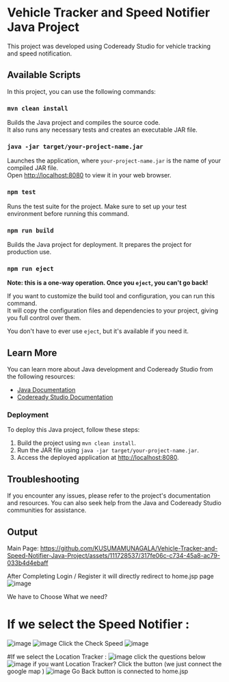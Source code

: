 # Vehicle Tracker and Speed Notifier Java Project

This project was developed using Codeready Studio for vehicle tracking and speed notification.

## Available Scripts

In this project, you can use the following commands:

### `mvn clean install`

Builds the Java project and compiles the source code.\
It also runs any necessary tests and creates an executable JAR file.

### `java -jar target/your-project-name.jar`

Launches the application, where `your-project-name.jar` is the name of your compiled JAR file.\
Open [http://localhost:8080](http://localhost:8080) to view it in your web browser.

### `npm test`

Runs the test suite for the project. Make sure to set up your test environment before running this command.

### `npm run build`

Builds the Java project for deployment. It prepares the project for production use.

### `npm run eject`

**Note: this is a one-way operation. Once you `eject`, you can't go back!**

If you want to customize the build tool and configuration, you can run this command.\
It will copy the configuration files and dependencies to your project, giving you full control over them.

You don't have to ever use `eject`, but it's available if you need it.

## Learn More

You can learn more about Java development and Codeready Studio from the following resources:

- [Java Documentation](https://docs.oracle.com/javase/8/docs/)
- [Codeready Studio Documentation](https://access.redhat.com/documentation/en-us/red_hat_codeready_studio/)

### Deployment

To deploy this Java project, follow these steps:

1. Build the project using `mvn clean install`.
2. Run the JAR file using `java -jar target/your-project-name.jar`.
3. Access the deployed application at [http://localhost:8080](http://localhost:8080).

## Troubleshooting

If you encounter any issues, please refer to the project's documentation and resources. You can also seek help from the Java and Codeready Studio communities for assistance.

## Output
Main Page:
https://github.com/KUSUMAMUNAGALA/Vehicle-Tracker-and-Speed-Notifier-Java-Project/assets/111728537/317fe06c-c734-45a8-ac79-033b4d4ebaff

After Completing Login / Register it will directly redirect to home.jsp page
![image](https://github.com/KUSUMAMUNAGALA/Vehicle-Tracker-and-Speed-Notifier-Java-Project/assets/111728537/14688354-19f1-4e02-badf-8281d59096ab)

We have to Choose What we need?
# If we select the Speed Notifier :
![image](https://github.com/KUSUMAMUNAGALA/Vehicle-Tracker-and-Speed-Notifier-Java-Project/assets/111728537/338ad1f1-fbc9-493b-af23-a97ae05b4ae4)
![image](https://github.com/KUSUMAMUNAGALA/Vehicle-Tracker-and-Speed-Notifier-Java-Project/assets/111728537/3bcf77ff-05ee-43e2-a886-e073449e1259)
Click the Check Speed 
![image](https://github.com/KUSUMAMUNAGALA/Vehicle-Tracker-and-Speed-Notifier-Java-Project/assets/111728537/80c1c40b-ae0d-4a57-9d6b-8f5d51f75285)

#If we select the Location Tracker :
![image](https://github.com/KUSUMAMUNAGALA/Vehicle-Tracker-and-Speed-Notifier-Java-Project/assets/111728537/fd1833d5-410f-4a25-9d41-cd69f7b2d7fc)
click the questions below
![image](https://github.com/KUSUMAMUNAGALA/Vehicle-Tracker-and-Speed-Notifier-Java-Project/assets/111728537/57286cbd-fa55-42d9-9eca-3b3b2feb04ac)
if you want Location Tracker? Click the button (we just connect the google map )
![image](https://github.com/KUSUMAMUNAGALA/Vehicle-Tracker-and-Speed-Notifier-Java-Project/assets/111728537/6cc190e7-7388-4b72-9181-436c3fcd9687)
Go Back button is connected to home.jsp





